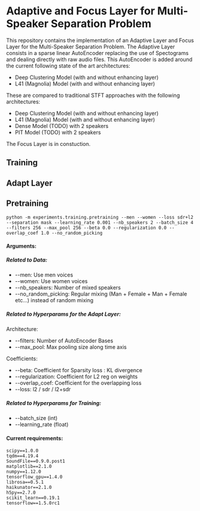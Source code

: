 # Adaptive and Focus Layer for Multi-Speaker Separation Problem

This repository contains the implementation of an Adaptive Layer and Focus Layer for the Multi-Speaker Separation Problem.
The Adaptive Layer consists in a sparse linear AutoEncoder replacing the use of Spectograms and dealing directly with raw audio files.
This AutoEncoder is added around the current following state of the art architectures:
* Deep Clustering Model (with and without enhancing layer)
* L41 (Magnolia) Model (with and without enhancing layer)

These are compared to traditional STFT approaches with the following architectures:
* Deep Clustering Model (with and without enhancing layer)
* L41 (Magnolia) Model (with and without enhancing layer)
* Dense Model (TODO) with 2 speakers
* PIT Model (TODO) with 2 speakers

The Focus Layer is in constuction.

## Training

## Adapt Layer
## Pretraining

```
python -m experiments.training.pretraining --men --women --loss sdr+l2 --separation mask --learning_rate 0.001 --nb_speakers 2 --batch_size 4 --filters 256 --max_pool 256 --beta 0.0 --regularization 0.0 --overlap_coef 1.0 --no_random_picking
```

#### Arguments:

##### Related to Data:

* --men: Use men voices
* --women: Use women voices
* --nb_speakers: Number of mixed speakers
* --no_random_picking: Regular mixing (Man + Female + Man + Female etc...) instead of random mixing

##### Related to Hyperparams for the Adapt Layer:

Architecture:

* --filters: Number of AutoEncoder Bases
* --max_pool: Max pooling size along time axis

Coefficients:

* --beta: Coefficient for Sparsity loss : KL divergence
* --regularization: Coefficient for L2 reg on weights
* --overlap_coef: Coefficient for the overlapping loss
* --loss: l2 / sdr / l2+sdr

##### Related to Hyperparams for Training:

* --batch_size (int)
* --learning_rate (float)

#### Current requirements:
```
scipy==1.0.0
tqdm==4.19.4
SoundFile==0.9.0.post1
matplotlib==2.1.0
numpy==1.12.0
tensorflow_gpu==1.4.0
librosa==0.5.1
haikunator==2.1.0
h5py==2.7.0
scikit_learn==0.19.1
tensorflow==1.5.0rc1
```



